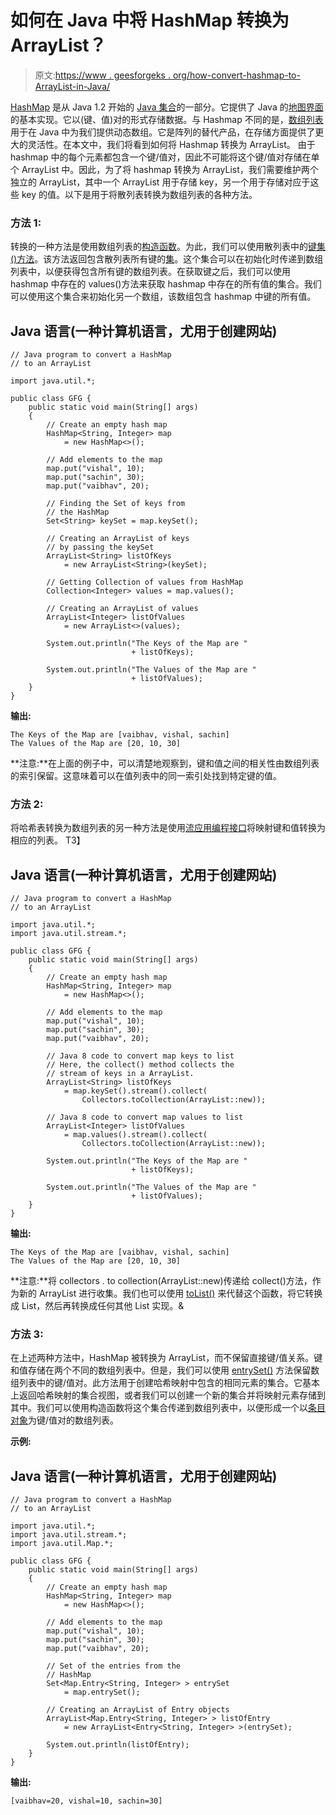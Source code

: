 # 如何在 Java 中将 HashMap 转换为 ArrayList？

> 原文:[https://www . geesforgeks . org/how-convert-hashmap-to-ArrayList-in-Java/](https://www.geeksforgeeks.org/how-to-convert-hashmap-to-arraylist-in-java/)

[HashMap](https://www.geeksforgeeks.org/java-util-hashmap-in-java-with-examples/) 是从 Java 1.2 开始的 [Java 集合](https://www.geeksforgeeks.org/collections-in-java-2/)的一部分。它提供了 Java 的[地图界面](https://www.geeksforgeeks.org/map-interface-java-examples/)的基本实现。它以(键、值)对的形式存储数据。与 Hashmap 不同的是，[数组列表](https://www.geeksforgeeks.org/arraylist-in-java/)用于在 Java 中为我们提供动态数组。它是阵列的替代产品，在存储方面提供了更大的灵活性。在本文中，我们将看到如何将 Hashmap 转换为 ArrayList。
由于 hashmap 中的每个元素都包含一个键/值对，因此不可能将这个键/值对存储在单个 ArrayList 中。因此，为了将 hashmap 转换为 ArrayList，我们需要维护两个独立的 ArrayList，其中一个 ArrayList 用于存储 key，另一个用于存储对应于这些 key 的值。以下是用于将散列表转换为数组列表的各种方法。

### 方法 1:

转换的一种方法是使用数组列表的[构造函数](https://www.geeksforgeeks.org/java-gq/constructors-2-gq/)。为此，我们可以使用散列表中的[键集()方法](https://www.geeksforgeeks.org/hashmap-keyset-method-in-java/)。该方法返回包含散列表所有键的[集](https://www.geeksforgeeks.org/set-in-java/)。这个集合可以在初始化时传递到数组列表中，以便获得包含所有键的数组列表。在获取键之后，我们可以使用 hashmap 中存在的 values()方法来获取 hashmap 中存在的所有值的集合。我们可以使用这个集合来初始化另一个数组，该数组包含 hashmap 中键的所有值。

## Java 语言(一种计算机语言，尤用于创建网站)

```
// Java program to convert a HashMap
// to an ArrayList

import java.util.*;

public class GFG {
    public static void main(String[] args)
    {
        // Create an empty hash map
        HashMap<String, Integer> map
            = new HashMap<>();

        // Add elements to the map
        map.put("vishal", 10);
        map.put("sachin", 30);
        map.put("vaibhav", 20);

        // Finding the Set of keys from
        // the HashMap
        Set<String> keySet = map.keySet();

        // Creating an ArrayList of keys
        // by passing the keySet
        ArrayList<String> listOfKeys
            = new ArrayList<String>(keySet);

        // Getting Collection of values from HashMap
        Collection<Integer> values = map.values();

        // Creating an ArrayList of values
        ArrayList<Integer> listOfValues
            = new ArrayList<>(values);

        System.out.println("The Keys of the Map are "
                           + listOfKeys);

        System.out.println("The Values of the Map are "
                           + listOfValues);
    }
}
```

**输出:**

```
The Keys of the Map are [vaibhav, vishal, sachin]
The Values of the Map are [20, 10, 30]
```

**注意:**在上面的例子中，可以清楚地观察到，键和值之间的相关性由数组列表的索引保留。这意味着可以在值列表中的同一索引处找到特定键的值。

### 方法 2:

将哈希表转换为数组列表的另一种方法是使用[流应用编程接口](https://www.geeksforgeeks.org/stream-in-java/)将映射键和值转换为相应的列表。
T3】

## Java 语言(一种计算机语言，尤用于创建网站)

```
// Java program to convert a HashMap
// to an ArrayList

import java.util.*;
import java.util.stream.*;

public class GFG {
    public static void main(String[] args)
    {
        // Create an empty hash map
        HashMap<String, Integer> map
            = new HashMap<>();

        // Add elements to the map
        map.put("vishal", 10);
        map.put("sachin", 30);
        map.put("vaibhav", 20);

        // Java 8 code to convert map keys to list
        // Here, the collect() method collects the
        // stream of keys in a ArrayList.
        ArrayList<String> listOfKeys
            = map.keySet().stream().collect(
                Collectors.toCollection(ArrayList::new));

        // Java 8 code to convert map values to list
        ArrayList<Integer> listOfValues
            = map.values().stream().collect(
                Collectors.toCollection(ArrayList::new));

        System.out.println("The Keys of the Map are "
                           + listOfKeys);

        System.out.println("The Values of the Map are "
                           + listOfValues);
    }
}
```

**输出:**

```
The Keys of the Map are [vaibhav, vishal, sachin]
The Values of the Map are [20, 10, 30]
```

**注意:**将 collectors . to collection(ArrayList::new)传递给 collect()方法，作为新的 ArrayList 进行收集。我们也可以使用 [toList()](https://www.geeksforgeeks.org/collectors-tolist-method-in-java-with-examples/) 来代替这个函数，将它转换成 List，然后再转换成任何其他 List 实现。&

### 方法 3:

在上述两种方法中，HashMap 被转换为 ArrayList，而不保留直接键/值关系。键和值存储在两个不同的数组列表中。但是，我们可以使用 [entrySet()](https://www.geeksforgeeks.org/hashmap-entryset-method-in-java/) 方法保留数组列表中的键/值对。此方法用于创建哈希映射中包含的相同元素的集合。它基本上返回哈希映射的集合视图，或者我们可以创建一个新的集合并将映射元素存储到其中。我们可以使用构造函数将这个集合传递到数组列表中，以便形成一个以[条目对象](https://www.geeksforgeeks.org/map-entry-interface-java-example/)为键/值对的数组列表。

**示例:**

## Java 语言(一种计算机语言，尤用于创建网站)

```
// Java program to convert a HashMap
// to an ArrayList

import java.util.*;
import java.util.stream.*;
import java.util.Map.*;

public class GFG {
    public static void main(String[] args)
    {
        // Create an empty hash map
        HashMap<String, Integer> map
            = new HashMap<>();

        // Add elements to the map
        map.put("vishal", 10);
        map.put("sachin", 30);
        map.put("vaibhav", 20);

        // Set of the entries from the
        // HashMap
        Set<Map.Entry<String, Integer> > entrySet
            = map.entrySet();

        // Creating an ArrayList of Entry objects
        ArrayList<Map.Entry<String, Integer> > listOfEntry
            = new ArrayList<Entry<String, Integer> >(entrySet);

        System.out.println(listOfEntry);
    }
}
```

**输出:**

```
[vaibhav=20, vishal=10, sachin=30]
```